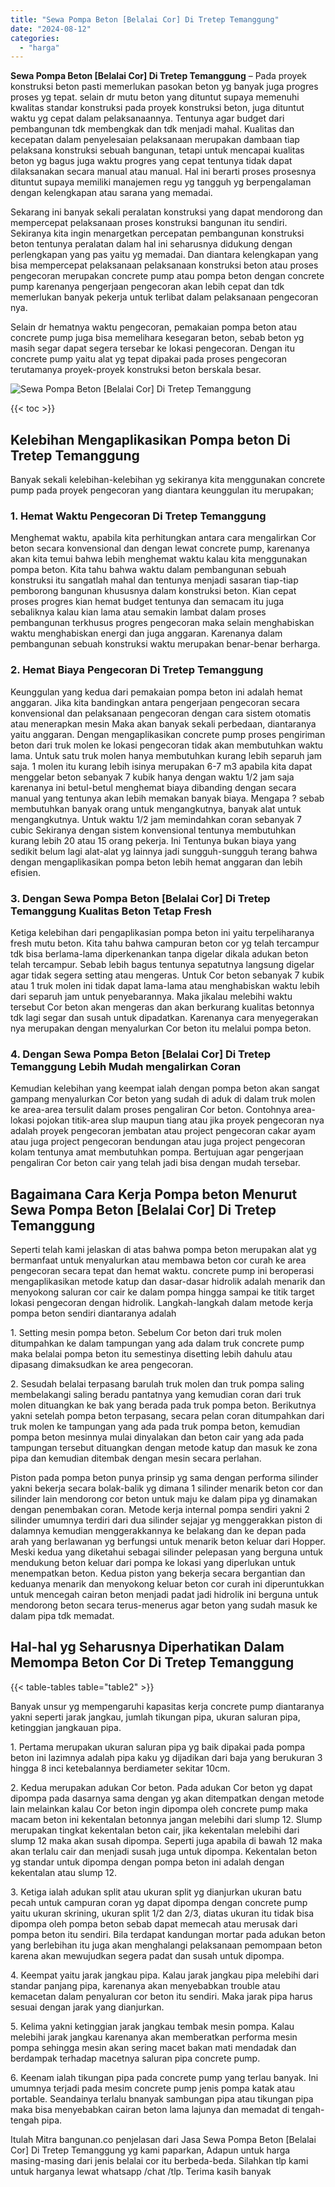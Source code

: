 ```yaml
---
title: "Sewa Pompa Beton [Belalai Cor] Di Tretep Temanggung"
date: "2024-08-12"
categories: 
  - "harga"
---
```


**Sewa Pompa Beton \[Belalai Cor\] Di Tretep Temanggung** – Pada proyek konstruksi beton pasti memerlukan pasokan beton yg banyak juga progres proses yg tepat. selain dr mutu beton yang dituntut supaya memenuhi kwalitas standar konstruksi pada proyek konstruksi beton, juga dituntut waktu yg cepat dalam pelaksanaannya. Tentunya agar budget dari pembangunan tdk membengkak dan tdk menjadi mahal. Kualitas dan kecepatan dalam penyelesaian pelaksanaan merupakan dambaan tiap pelaksana konstruksi sebuah bangunan, tetapi untuk mencapai kualitas beton yg bagus juga waktu progres yang cepat tentunya tidak dapat dilaksanakan secara manual atau manual. Hal ini berarti proses prosesnya dituntut supaya memiliki manajemen regu yg tangguh yg berpengalaman dengan kelengkapan atau sarana yang memadai.

Sekarang ini banyak sekali peralatan konstruksi yang dapat mendorong dan mempercepat pelaksanaan proses konstruksi bangunan itu sendiri. Sekiranya kita ingin menargetkan percepatan pembangunan konstruksi beton tentunya peralatan dalam hal ini seharusnya didukung dengan perlengkapan yang pas yaitu yg memadai. Dan diantara kelengkapan yang bisa mempercepat pelaksanaan pelaksanaan konstruksi beton atau proses pengecoran merupakan concrete pump atau pompa beton dengan concrete pump karenanya pengerjaan pengecoran akan lebih cepat dan tdk memerlukan banyak pekerja untuk terlibat dalam pelaksanaan pengecoran nya.

Selain dr hematnya waktu pengecoran, pemakaian pompa beton atau concrete pump juga bisa memelihara kesegaran beton, sebab beton yg masih segar dapat segera tersebar ke lokasi pengecoran. Dengan itu concrete pump yaitu alat yg tepat dipakai pada proses pengecoran terutamanya proyek-proyek konstruksi beton berskala besar.

![Sewa Pompa Beton [Belalai Cor] Di Tretep Temanggung](/images/sewa-concrete-pump-19.png)

{{< toc >}}

## Kelebihan Mengaplikasikan Pompa beton Di Tretep Temanggung

Banyak sekali kelebihan-kelebihan yg sekiranya kita menggunakan concrete pump pada proyek pengecoran yang diantara keunggulan itu merupakan;

### 1\. Hemat Waktu Pengecoran Di Tretep Temanggung

Menghemat waktu, apabila kita perhitungkan antara cara mengalirkan Cor beton secara konvensional dan dengan lewat concrete pump, karenanya akan kita temui bahwa lebih menghemat waktu kalau kita menggunakan pompa beton. Kita tahu bahwa waktu dalam pembangunan sebuah konstruksi itu sangatlah mahal dan tentunya menjadi sasaran tiap-tiap pemborong bangunan khususnya dalam konstruksi beton. Kian cepat proses progres kian hemat budget tentunya dan semacam itu juga sebaliknya kalau kian lama atau semakin lambat dalam proses pembangunan terkhusus progres pengecoran maka selain menghabiskan waktu menghabiskan energi dan juga anggaran. Karenanya dalam pembangunan sebuah konstruksi waktu merupakan benar-benar berharga.

### 2\. Hemat Biaya Pengecoran Di Tretep Temanggung

Keunggulan yang kedua dari pemakaian pompa beton ini adalah hemat anggaran. Jika kita bandingkan antara pengerjaan pengecoran secara konvensional dan pelaksanaan pengecoran dengan cara sistem otomatis atau menerapkan mesin Maka akan banyak sekali perbedaan, diantaranya yaitu anggaran. Dengan mengaplikasikan concrete pump proses pengiriman beton dari truk molen ke lokasi pengecoran tidak akan membutuhkan waktu lama. Untuk satu truk molen hanya membutuhkan kurang lebih separuh jam saja. 1 molen itu kurang lebih isinya merupakan 6-7 m3 apabila kita dapat menggelar beton sebanyak 7 kubik hanya dengan waktu 1/2 jam saja karenanya ini betul-betul menghemat biaya dibanding dengan secara manual yang tentunya akan lebih memakan banyak biaya. Mengapa ? sebab membutuhkan banyak orang untuk mengangkutnya, banyak alat untuk mengangkutnya. Untuk waktu 1/2 jam memindahkan coran sebanyak 7 cubic Sekiranya dengan sistem konvensional tentunya membutuhkan kurang lebih 20 atau 15 orang pekerja. Ini Tentunya bukan biaya yang sedikit belum lagi alat-alat yg lainnya jadi sungguh-sungguh terang bahwa dengan mengaplikasikan pompa beton lebih hemat anggaran dan lebih efisien.

### 3\. Dengan Sewa Pompa Beton \[Belalai Cor\] Di Tretep Temanggung Kualitas Beton Tetap Fresh

Ketiga kelebihan dari pengaplikasian pompa beton ini yaitu terpeliharanya fresh mutu beton. Kita tahu bahwa campuran beton cor yg telah tercampur tdk bisa berlama-lama diperkenankan tanpa digelar dikala adukan beton telah tercampur. Sebab lebih bagus tentunya sepatutnya langsung digelar agar tidak segera setting atau mengeras. Untuk Cor beton sebanyak 7 kubik atau 1 truk molen ini tidak dapat lama-lama atau menghabiskan waktu lebih dari separuh jam untuk penyebarannya. Maka jikalau melebihi waktu tersebut Cor beton akan mengeras dan akan berkurang kualitas betonnya tdk lagi segar dan susah untuk dipadatkan. Karenanya cara menyegerakan nya merupakan dengan menyalurkan Cor beton itu melalui pompa beton.

### 4\. Dengan Sewa Pompa Beton \[Belalai Cor\] Di Tretep Temanggung Lebih Mudah mengalirkan Coran

Kemudian kelebihan yang keempat ialah dengan pompa beton akan sangat gampang menyalurkan Cor beton yang sudah di aduk di dalam truk molen ke area-area tersulit dalam proses pengaliran Cor beton. Contohnya area-lokasi pojokan titik-area slup maupun tiang atau jika proyek pengecoran nya adalah proyek pengecoran jembatan atau project pengecoran cakar ayam atau juga project pengecoran bendungan atau juga project pengecoran kolam tentunya amat membutuhkan pompa. Bertujuan agar pengerjaan pengaliran Cor beton cair yang telah jadi bisa dengan mudah tersebar.

## Bagaimana Cara Kerja Pompa beton Menurut Sewa Pompa Beton \[Belalai Cor\] Di Tretep Temanggung

Seperti telah kami jelaskan di atas bahwa pompa beton merupakan alat yg bermanfaat untuk menyalurkan atau membawa beton cor curah ke area pengecoran secara tepat dan hemat waktu. concrete pump ini beroperasi mengaplikasikan metode katup dan dasar-dasar hidrolik adalah menarik dan menyokong saluran cor cair ke dalam pompa hingga sampai ke titik target lokasi pengecoran dengan hidrolik. Langkah-langkah dalam metode kerja pompa beton sendiri diantaranya adalah

1\. Setting mesin pompa beton. Sebelum Cor beton dari truk molen ditumpahkan ke dalam tampungan yang ada dalam truk concrete pump maka belalai pompa beton itu semestinya disetting lebih dahulu atau dipasang dimaksudkan ke area pengecoran.

2\. Sesudah belalai terpasang barulah truk molen dan truk pompa saling membelakangi saling beradu pantatnya yang kemudian coran dari truk molen dituangkan ke bak yang berada pada truk pompa beton. Berikutnya yakni setelah pompa beton terpasang, secara pelan coran ditumpahkan dari truk molen ke tampungan yang ada pada truk pompa beton, kemudian pompa beton mesinnya mulai dinyalakan dan beton cair yang ada pada tampungan tersebut dituangkan dengan metode katup dan masuk ke zona pipa dan kemudian ditembak dengan mesin secara perlahan.

Piston pada pompa beton punya prinsip yg sama dengan performa silinder yakni bekerja secara bolak-balik yg dimana 1 silinder menarik beton cor dan silinder lain mendorong cor beton untuk maju ke dalam pipa yg dinamakan dengan penembakan coran. Metode kerja internal pompa sendiri yakni 2 silinder umumnya terdiri dari dua silinder sejajar yg menggerakkan piston di dalamnya kemudian menggerakkannya ke belakang dan ke depan pada arah yang berlawanan yg berfungsi untuk menarik beton keluar dari Hopper. Meski kedua yang diketahui sebagai silinder pelepasan yang berguna untuk mendukung beton keluar dari pompa ke lokasi yang diperlukan untuk menempatkan beton. Kedua piston yang bekerja secara bergantian dan keduanya menarik dan menyokong keluar beton cor curah ini diperuntukkan untuk mencegah cairan beton menjadi padat jadi hidrolik ini berguna untuk mendorong beton secara terus-menerus agar beton yang sudah masuk ke dalam pipa tdk memadat.

## Hal-hal yg Seharusnya Diperhatikan Dalam Memompa Beton Cor Di Tretep Temanggung

{{< table-tables table="table2" >}}

Banyak unsur yg mempengaruhi kapasitas kerja concrete pump diantaranya yakni seperti jarak jangkau, jumlah tikungan pipa, ukuran saluran pipa, ketinggian jangkauan pipa.

1\. Pertama merupakan ukuran saluran pipa yg baik dipakai pada pompa beton ini lazimnya adalah pipa kaku yg dijadikan dari baja yang berukuran 3 hingga 8 inci ketebalannya berdiameter sekitar 10cm.

2\. Kedua merupakan adukan Cor beton. Pada adukan Cor beton yg dapat dipompa pada dasarnya sama dengan yg akan ditempatkan dengan metode lain melainkan kalau Cor beton ingin dipompa oleh concrete pump maka macam beton ini kekentalan betonnya jangan melebihi dari slump 12. Slump merupakan tingkat kekentalan beton cair, jika kekentalan melebihi dari slump 12 maka akan susah dipompa. Seperti juga apabila di bawah 12 maka akan terlalu cair dan menjadi susah juga untuk dipompa. Kekentalan beton yg standar untuk dipompa dengan pompa beton ini adalah dengan kekentalan atau slump 12.

3\. Ketiga ialah adukan split atau ukuran split yg dianjurkan ukuran batu pecah untuk campuran coran yg dapat dipompa dengan concrete pump yaitu ukuran skrining, ukuran split 1/2 dan 2/3, diatas ukuran itu tidak bisa dipompa oleh pompa beton sebab dapat memecah atau merusak dari pompa beton itu sendiri. Bila terdapat kandungan mortar pada adukan beton yang berlebihan itu juga akan menghalangi pelaksanaan pemompaan beton karena akan mewujudkan segera padat dan susah untuk dipompa.

4\. Keempat yaitu jarak jangkau pipa. Kalau jarak jangkau pipa melebihi dari standar panjang pipa, karenanya akan menyebabkan trouble atau kemacetan dalam penyaluran cor beton itu sendiri. Maka jarak pipa harus sesuai dengan jarak yang dianjurkan.

5\. Kelima yakni ketinggian jarak jangkau tembak mesin pompa. Kalau melebihi jarak jangkau karenanya akan memberatkan performa mesin pompa sehingga mesin akan sering macet bakan mati mendadak dan berdampak terhadap macetnya saluran pipa concrete pump.

6\. Keenam ialah tikungan pipa pada concrete pump yang terlau banyak. Ini umumnya terjadi pada mesim concrete pump jenis pompa katak atau portable. Seandainya terlalu bnanyak sambungan pipa atau tikungan pipa maka bisa menyebabkan cairan beton lama lajunya dan memadat di tengah-tengah pipa.

Itulah Mitra bangunan.co penjelasan dari Jasa Sewa Pompa Beton \[Belalai Cor\] Di Tretep Temanggung yg kami paparkan, Adapun untuk harga masing-masing dari jenis belalai cor itu berbeda-beda. Silahkan tlp kami untuk harganya lewat whatsapp /chat /tlp. Terima kasih banyak

